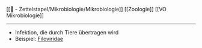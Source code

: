 [[📄 - Zettelstapel/Mikrobiologie/Mikrobiologie]] [[Zoologie]] [[VO Mikrobiologie]] 

---

- Infektion, die durch Tiere übertragen wird
- Beispiel: [Filoviridae](Biologie-Bachelor/Mikrobiologie/Viren/Viren-als-Krankheitserreger/Humanpathogen/Beispiele-für-humanpathogene-Viren/Beispieliste:/ss-RNA-Viren/Filoviridae.md)  
